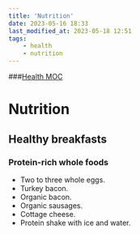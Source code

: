 ```yaml
---
title: 'Nutrition'
date: 2023-05-16 18:33
last_modified_at: 2023-05-18 12:51
tags:
    - health
    - nutrition
---
```


###[Health MOC](Health%20MOC.md)

# Nutrition

## Healthy breakfasts

### Protein-rich whole foods

-   Two to three whole eggs.
-   Turkey bacon.
-   Organic bacon.
-   Organic sausages.
-   Cottage cheese.
-   Protein shake with ice and water.

